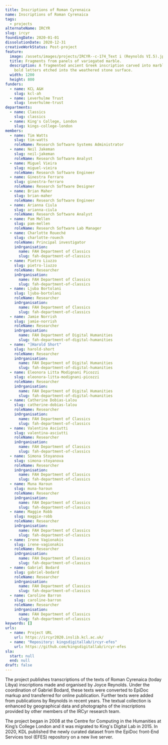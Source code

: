 ```yaml
---
title: Inscriptions of Roman Cyrenaica
name: Inscriptions of Roman Cyrenaica
tags:
  - projects
alternateName: IRCYR
slug: ircyr
foundingDate: 2020-01-01
dissolutionDate: 2020-12-31
creativeWorkStatus: Post-project
feature:
  image: /assets/images/projects/IRCYR--c-174_Text i (Reynolds VI.5).jpg
  title: Fragments from panels of variegated marble.
  description: A fragmented ancient Greek inscription carved into marble, with
    bold letters etched into the weathered stone surface.
  width: 1200
  height: 800
funders:
  - name: KCL A&H
    slug: kcl-ah
  - name: Leverhulme Trust
    slug: leverhulme-trust
departments:
  - name: Classics
    slug: classics
  - name: King's College, London
    slug: kings-college-london
members:
  - name: Tim Watts
    slug: tim-watts
    roleName: Research Software Systems Administrator
  - name: Neil Jakeman
    slug: neil-jakeman
    roleName: Research Software Analyst
  - name: Miguel Vieira
    slug: miguel-vieira
    roleName: Research Software Engineer
  - name: Ginestra Ferraro
    slug: ginestra-ferraro
    roleName: Research Software Designer
  - name: Brian Maher
    slug: brian-maher
    roleName: Research Software Engineer
  - name: Arianna Ciula
    slug: arianna-ciula
    roleName: Research Software Analyst
  - name: Pam Mellen
    slug: pam-mellen
    roleName: Research Software Lab Manager
  - name: Charlotte Roueché
    slug: charlotte-rouech
    roleName: Principal investigator
    inOrganisation:
      name: FAH Department of Classics
      slug: fah-department-of-classics
  - name: Pietro Liuzzo
    slug: pietro-liuzzo
    roleName: Researcher
    inOrganisation:
      name: FAH Department of Classics
      slug: fah-department-of-classics
  - name: Ljuba Bortolani
    slug: ljuba-bortolani
    roleName: Researcher
    inOrganisation:
      name: FAH Department of Classics
      slug: fah-department-of-classics
  - name: Jamie Norrish
    slug: jamie-norrish
    roleName: Researcher
    inOrganisation:
      name: FAH Department of Digital Humanities
      slug: fah-department-of-digital-humanities
  - name: "]Harold Short"
    slug: harold-short
    roleName: Researcher
    inOrganisation:
      name: FAH Department of Digital Humanities
      slug: fah-department-of-digital-humanities
  - name: Eleonora Litta Modignani Picozzi
    slug: eleonora-litta-modignani-picozzi
    roleName: Researcher
    inOrganisation:
      name: FAH Department of Digital Humanities
      slug: fah-department-of-digital-humanities
  - name: Catherine Dobias-Lalou
    slug: catherine-dobias-lalou
    roleName: Researcher
    inOrganisation:
      name: FAH Department of Classics
      slug: fah-department-of-classics
  - name: Valentina Asciutti
    slug: valentina-asciutti
    roleName: Researcher
    inOrganisation:
      name: FAH Department of Classics
      slug: fah-department-of-classics
  - name: Simona Stoyanova
    slug: simona-stoyanova
    roleName: Researcher
    inOrganisation:
      name: FAH Department of Classics
      slug: fah-department-of-classics
  - name: Muna Haroun
    slug: muna-haroun
    roleName: Researcher
    inOrganisation:
      name: FAH Department of Classics
      slug: fah-department-of-classics
  - name: Maggie Robb
    slug: maggie-robb
    roleName: Researcher
    inOrganisation:
      name: FAH Department of Classics
      slug: fah-department-of-classics
  - name: Irene Vagionakis
    slug: irene-vagionakis
    roleName: Researcher
    inOrganisation:
      name: FAH Department of Classics
      slug: fah-department-of-classics
  - name: Gabriel Bodard
    slug: gabriel-bodard
    roleName: Researcher
    inOrganisation:
      name: FAH Department of Classics
      slug: fah-department-of-classics
  - name: Caroline Barron
    slug: caroline-barron
    roleName: Researcher
    inOrganisation:
      name: FAH Department of Classics
      slug: fah-department-of-classics
keywords: []
urls:
  - name: Project URL
    url: https://ircyr2020.inslib.kcl.ac.uk/
  - name: "Repository: kingsdigitallab/ircyr-efes"
    url: https://github.com/kingsdigitallab/ircyr-efes
sla:
  start: null
  end: null
draft: false
---
```


The project publishes transcriptions of the texts of Roman Cyrenaica (today Libya) inscriptions made and organised by Joyce Reynolds. Under the coordination of Gabriel Bodard, these texts were converted to EpiDoc markup and transferred for online publication. Further texts were added from publications by Reynolds in recent years. The textual collection is enhanced by geographical data and photographs of the inscriptions provided by other members of the IRCyr research team.

The project began in 2008 at the Centre for Computing in the Humanities at King’s College London and it was migrated to King's Digital Lab in 2015. In 2020, KDL published the newly curated dataset from the EpiDoc front-End Services tool (EFES) repository on a new live server.
